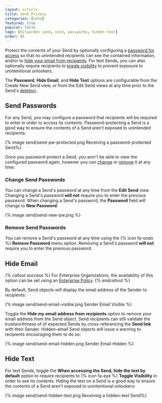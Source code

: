 ```yaml
---
layout: article
title: Send Privacy
categories: [send]
featured: true
popular: false
tags: [bitwarden send, send, passwords, hidden text]
order: 05
---
```

Protect the contents of your Send by optionally configuring a [password for access](#send-passwords) so that no unintended recipients can see the contained information, and/or to [hide your email from recipients](). For text Sends, you can also optionally require recipients to [toggle visibility](#hide-text) to prevent exposure to unintentional onlookers.

The **Password**, **Hide Email**, and **Hide Text** options are configurable from the Create New Send view, or from the Edit Send views at any time prior to the Send's [deletion]({{site.baseurl}}/article/send-lifespan/#deletion-behavior).

## Send Passwords

For any Send, you may configure a password that recipients will be required to enter in order to access its contents. Password-protecting a Send is a good way to ensure the contents of a Send aren't exposed to unintended recipients:

{% image send/send-pw-protected.png Receiving a password-protected Send%}

Once you password-protect a Send, you won't be able to view the configured password again, however you can [change](#change-send-passwords) or [remove](#remove-send-passwords) it at any time:

### Change Send Passwords

You can change a Send's password at any time from the **Edit Send** view. Changing a Send's password **will not** require you to enter the previous password. When changing a Send's password, the **Password** field will change to **New Password**:

{% image send/send-new-pw.png %}

### Remove Send Passwords

You can remove a Send's password at any time using the {% icon fa-undo %} **Remove Password** menu option. Removing a Send's password **will not** require you to enter the previous password.

## Hide Email

{% callout success %}
For Enterprise Organizations, the availability of this option can be set using an [Enterprise Policy]({{site.baseurl}}/article/policies/#send-options).
{% endcallout %}

By default, Send objects will display the email address of the Sender to recipients:

{% image send/send-email-visible.png Sender Email Visible %}

Toggle the **Hide my email address from recipients** option to remove your email address from the Send object. Send recipients can still validate the trustworthiness of of expected Sends by cross-referencing the **Send link** with their Sender. Hidden-email Send objects will issue a warning to recipients encouraging them to do so:

{% image send/send-email-hidden.png Sender Email Hidden %}

## Hide Text

For text Sends, toggle the **When accessing the Send, hide the text by default** option to require recipients to {% icon fa-eye %} **Toggle Visibility** in order to see its contents. Hiding the text on a Send is a good way to ensure the contents of a Send aren't exposed to unintentional onlookers:

{% image send/send-hidden-text.png Receiving a hidden-text Send%}
